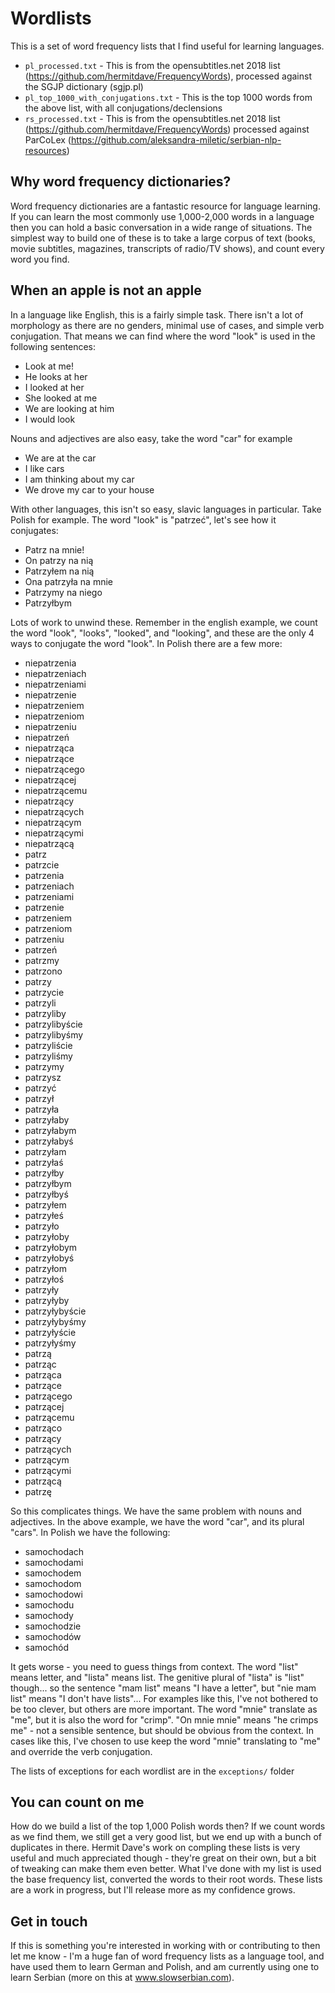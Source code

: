 # Wordlists

This is a set of word frequency lists that I find useful for learning languages.

* `pl_processed.txt` - This is from the opensubtitles.net 2018 list (https://github.com/hermitdave/FrequencyWords), processed against the SGJP dictionary (sgjp.pl)
* `pl_top_1000_with_conjugations.txt` - This is the top 1000 words from the above list, with all conjugations/declensions
* `rs_processed.txt` - This is from the opensubtitles.net 2018 list (https://github.com/hermitdave/FrequencyWords) processed against ParCoLex (https://github.com/aleksandra-miletic/serbian-nlp-resources)

## Why word frequency dictionaries?

Word frequency dictionaries are a fantastic resource for language learning. If you can learn the most commonly use 1,000-2,000 words in a language then you can hold a basic conversation in a wide range of situations. The simplest way to build one of these is to take a large corpus of text (books, movie subtitles, magazines, transcripts of radio/TV shows), and count every word you find.

## When an apple is not an apple

In a language like English, this is a fairly simple task. There isn't a lot of morphology as there are no genders, minimal use of cases, and simple verb conjugation. That means we can find where the word "look" is used in the following sentences:

* Look at me!
* He looks at her
* I looked at her
* She looked at me
* We are looking at him
* I would look

Nouns and adjectives are also easy, take the word "car" for example

* We are at the car
* I like cars
* I am thinking about my car
* We drove my car to your house

With other languages, this isn't so easy, slavic languages in particular. Take Polish for example. The word "look" is "patrzeć", let's see how it conjugates:

* Patrz na mnie!
* On patrzy na nią
* Patrzyłem na nią
* Ona patrzyła na mnie
* Patrzymy na niego
* Patrzyłbym

Lots of work to unwind these. Remember in the english example, we count the word "look", "looks", "looked", and "looking", and these are the only 4 ways to conjugate the word "look". In Polish there are a few more:

* niepatrzenia
* niepatrzeniach
* niepatrzeniami
* niepatrzenie
* niepatrzeniem
* niepatrzeniom
* niepatrzeniu
* niepatrzeń
* niepatrząca
* niepatrzące
* niepatrzącego
* niepatrzącej
* niepatrzącemu
* niepatrzący
* niepatrzących
* niepatrzącym
* niepatrzącymi
* niepatrzącą
* patrz
* patrzcie
* patrzenia
* patrzeniach
* patrzeniami
* patrzenie
* patrzeniem
* patrzeniom
* patrzeniu
* patrzeń
* patrzmy
* patrzono
* patrzy
* patrzycie
* patrzyli
* patrzyliby
* patrzylibyście
* patrzylibyśmy
* patrzyliście
* patrzyliśmy
* patrzymy
* patrzysz
* patrzyć
* patrzył
* patrzyła
* patrzyłaby
* patrzyłabym
* patrzyłabyś
* patrzyłam
* patrzyłaś
* patrzyłby
* patrzyłbym
* patrzyłbyś
* patrzyłem
* patrzyłeś
* patrzyło
* patrzyłoby
* patrzyłobym
* patrzyłobyś
* patrzyłom
* patrzyłoś
* patrzyły
* patrzyłyby
* patrzyłybyście
* patrzyłybyśmy
* patrzyłyście
* patrzyłyśmy
* patrzą
* patrząc
* patrząca
* patrzące
* patrzącego
* patrzącej
* patrzącemu
* patrząco
* patrzący
* patrzących
* patrzącym
* patrzącymi
* patrzącą
* patrzę

So this complicates things. We have the same problem with nouns and adjectives. In the above example, we have the word "car", and its plural "cars". In Polish we have the following:

* samochodach
* samochodami
* samochodem
* samochodom
* samochodowi
* samochodu
* samochody
* samochodzie
* samochodów
* samochód

It gets worse - you need to guess things from context. The word "list" means letter, and "lista" means list. The genitive plural of "lista" is "list" though... so the sentence "mam list" means "I have a letter", but "nie mam list" means "I don't have lists"... For examples like this, I've not bothered to be too clever, but others are more important. The word "mnie" translate as "me", but it is also the word for "crimp". "On mnie mnie" means "he crimps me" - not a sensible sentence, but should be obvious from the context. In cases like this, I've chosen to use keep the word "mnie" translating to "me" and override the verb conjugation.

The lists of exceptions for each wordlist are in the `exceptions/` folder

## You can count on me

How do we build a list of the top 1,000 Polish words then? If we count words as we find them, we still get a very good list, but we end up with a bunch of duplicates in there. Hermit Dave's work on compling these lists is very useful and much appreciated though - they're great on their own, but a bit of tweaking can make them even better. What I've done with my list is used the base frequency list, converted the words to their root words. These lists are a work in progress, but I'll release more as my confidence grows.

## Get in touch

If this is something you're interested in working with or contributing to then let me know - I'm a huge fan of word frequency lists as a language tool, and have used them to learn German and Polish, and am currently using one to learn Serbian (more on this at www.slowserbian.com).

